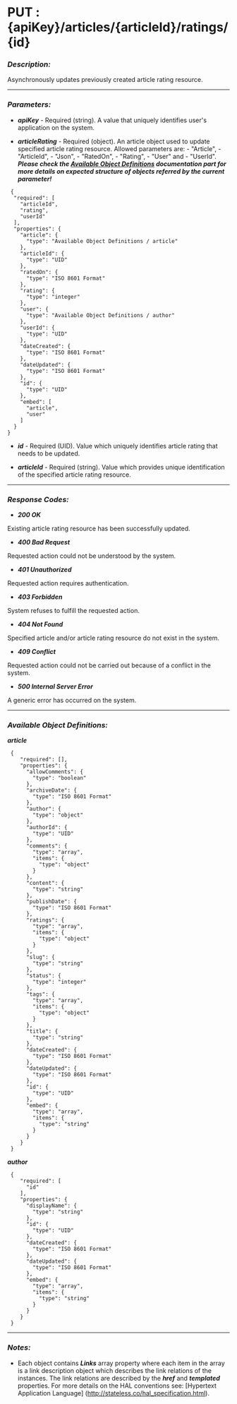 
# PUT : {apiKey}/articles/{articleId}/ratings/{id} 

### *Description:* 
Asynchronously updates previously created article rating resource. 



* * *
### *Parameters:*


- ***apiKey*** - Required (string). A value that uniquely identifies user&#39;s application on the system. 


- ***articleRating*** - Required (object). An article object used to update specified article rating resource. Allowed parameters are:
            - &quot;Article&quot;,
            - &quot;ArticleId&quot;,
            - &quot;Json&quot;,
            - &quot;RatedOn&quot;,
            - &quot;Rating&quot;,
            - &quot;User&quot; and
            - &quot;UserId&quot;. 
***Please check the [Available Object Definitions](#available-object-definitions) documentation part for more details on expected structure of objects referred by the current parameter!***

```
 {
  "required": [
    "articleId",
    "rating",
    "userId"
  ],
  "properties": {
    "article": {
      "type": "Available Object Definitions / article"
    },
    "articleId": {
      "type": "UID"
    },
    "ratedOn": {
      "type": "ISO 8601 Format"
    },
    "rating": {
      "type": "integer"
    },
    "user": {
      "type": "Available Object Definitions / author"
    },
    "userId": {
      "type": "UID"
    },
    "dateCreated": {
      "type": "ISO 8601 Format"
    },
    "dateUpdated": {
      "type": "ISO 8601 Format"
    },
    "id": {
      "type": "UID"
    },
    "embed": [
      "article",
      "user"
    ]
  }
} 

```

- ***id*** - Required (UID). Value which uniquely identifies article rating that needs to be updated. 


- ***articleId*** - Required (string). Value which provides unique identification of the specified article rating resource. 


* * *
### *Response Codes:*


- ***200  OK*** 

 Existing article rating resource has been successfully updated. 


- ***400  Bad Request*** 

 Requested action could not be understood by the system. 


- ***401  Unauthorized*** 

 Requested action requires authentication. 


- ***403  Forbidden*** 

 System refuses to fulfill the requested action. 


- ***404  Not Found*** 

 Specified article and/or article rating resource do not exist in the system. 


- ***409  Conflict*** 

 Requested action could not be carried out because of a conflict in the system. 


- ***500  Internal Server Error*** 

 A generic error has occurred on the system. 



* * *
### *Available Object Definitions:*

***article***

```
 {
    "required": [],
    "properties": {
      "allowComments": {
        "type": "boolean"
      },
      "archiveDate": {
        "type": "ISO 8601 Format"
      },
      "author": {
        "type": "object"
      },
      "authorId": {
        "type": "UID"
      },
      "comments": {
        "type": "array",
        "items": {
          "type": "object"
        }
      },
      "content": {
        "type": "string"
      },
      "publishDate": {
        "type": "ISO 8601 Format"
      },
      "ratings": {
        "type": "array",
        "items": {
          "type": "object"
        }
      },
      "slug": {
        "type": "string"
      },
      "status": {
        "type": "integer"
      },
      "tags": {
        "type": "array",
        "items": {
          "type": "object"
        }
      },
      "title": {
        "type": "string"
      },
      "dateCreated": {
        "type": "ISO 8601 Format"
      },
      "dateUpdated": {
        "type": "ISO 8601 Format"
      },
      "id": {
        "type": "UID"
      },
      "embed": {
        "type": "array",
        "items": {
          "type": "string"
        }
      }
    }
 }
```
***author***

```
 {
    "required": [
      "id"
    ],
    "properties": {
      "displayName": {
        "type": "string"
      },
      "id": {
        "type": "UID"
      },
      "dateCreated": {
        "type": "ISO 8601 Format"
      },
      "dateUpdated": {
        "type": "ISO 8601 Format"
      },
      "embed": {
        "type": "array",
        "items": {
          "type": "string"
        }
      }
    }
 }
```
* * *
### *Notes:* 
- Each object contains ***Links*** array property where each item in the array is a link description object which describes the link relations of the instances. The link relations are described by the ***href*** and ***templated*** properties. For more details on the HAL conventions see: [Hypertext Application Language] (http://stateless.co/hal_specification.html).

